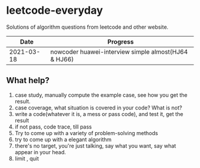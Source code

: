 # leetcode-everyday

Solutions of algorithm questions from leetcode and other website.

| Date | Progress |
| ---- | -------- |
| 2021-03-18 | nowcoder huawei-interview simple almost(HJ64 & HJ66) |


## What help?

1. case study, manually compute the example case, see how you get the result.
2. case coverage, what situation is covered in your code? What is not?
3. write a code(whatever it is, a mess or pass code), and test it, get the result
4. if not pass, code trace, till pass
5. Try to come up with a variety of problem-solving methods
6. try to come up with a elegant algorithm
7. there's no target, you're just talking, say what you want, say what appear in your head.
8. limit , quit

